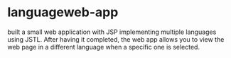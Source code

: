 # languageweb-app
built a small web application with JSP implementing multiple languages using JSTL. After having it completed, the web app allows you to view
the web page in a different language when a specific one is selected.
